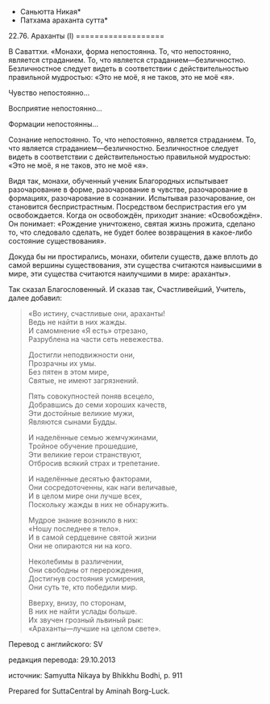 * Саньютта Никая*
* Патхама араханта сутта*

22\.76\. Араханты \(I\)
\=\=\=\=\=\=\=\=\=\=\=\=\=\=\=\=\=\=\=

В Саваттхи\. «Монахи, форма непостоянна\. То, что непостоянно, является страданием\. То, что является страданием—безличностно\. Безличностное следует видеть в соответствии с действительностью правильной мудростью: «Это не моё, я не таков, это не моё «я»\.

Чувство непостоянно…

Восприятие непостоянно…

Формации непостоянны…

Сознание непостоянно\. То, что непостоянно, является страданием\. То, что является страданием—безличностно\. Безличностное следует видеть в соответствии с действительностью правильной мудростью: «Это не моё, я не таков, это не моё «я»\.

Видя так, монахи, обученный ученик Благородных испытывает разочарование в форме, разочарование в чувстве, разочарование в формациях, разочарование в сознании\. Испытывая разочарование, он становится беспристрастным\. Посредством беспристрастия его ум освобождается\. Когда он освобождён, приходит знание: «Освобождён»\. Он понимает: «Рождение уничтожено, святая жизнь прожита, сделано то, что следовало сделать, не будет более возвращения в какое\-либо состояние существования»\.

Докуда бы ни простирались, монахи, обители существ, даже вплоть до самой вершины существования, эти существа считаются наивысшими в мире, эти существа считаются наилучшими в мире: араханты»\.

Так сказал Благословенный\. И сказав так, Счастливейший, Учитель, далее добавил:

> «Во истину, счастливые они, араханты\!  
> Ведь не найти в них жажды\.  
> И самомнение «Я есть» отрезано,  
> Разрублена на части сеть невежества\.  
>   
> Достигли неподвижности они,  
> Прозрачны их умы\.  
> Без пятен в этом мире,  
> Святые, не имеют загрязнений\.  
>   
> Пять совокупностей поняв всецело,  
> Добравшись до семи хороших качеств,  
> Эти достойные великие мужи,  
> Являются сынами Будды\.  
>   
> И наделённые семью жемчужинами,  
> Тройное обучение прошедшие,  
> Эти великие герои странствуют,  
> Отбросив всякий страх и трепетание\.  
>   
> И наделённые десятью факторами,  
> Они сосредоточенны, как наги величавые,  
> И в целом мире они лучше всех,  
> Поскольку жажды в них не обнаружить\.  
>   
> Мудрое знание возникло в них:  
> «Ношу последнее я тело»\.  
> И в самой сердцевине святой жизни  
> Они не опираются ни на кого\.  
>   
> Неколебимы в различении,  
> Они свободны от перерождения,  
> Достигнув состояния усмирения,  
> Они суть те, кто победили мир\.  
>   
> Вверху, внизу, по сторонам,  
> В них не найти услады больше\.  
> Их звучен грозный львиный рык:  
> «Араханты—лучшие на целом свете»\.

Перевод с английского: SV

редакция перевода: 29\.10\.2013

источник: Samyutta Nikaya by Bhikkhu Bodhi, p\. 911

Prepared for SuttaCentral by Aminah Borg\-Luck\.